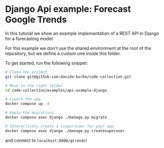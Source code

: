 # Django Api example: Forecast Google Trends

In this tutorial we show an example implementation of a REST API in Django for a forecasting model.

For this example we don't use the shared environment at the root of the repository, but we define a custom one inside this folder.

To get started, run the following snippet:
```bash
# Clone the project
git clone git@github.com:davide-burba/code-collection.git

# Move to the right folder
cd code-collection/examples/api-example-django

# Launch the app.
docker compose up -d

# Apply the migrations.
docker compose exec django ./manage.py migrate

# Interactively create a (super)user for your app.
docker compose exec django ./manage.py createsuperuser 
```
and connect to `localhost:8000/gtrends`!


